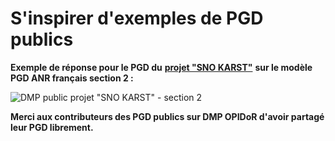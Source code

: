 # S'inspirer d'exemples de PGD publics

**Exemple de réponse pour le PGD du** [**projet "SNO KARST"**](https://dmp.opidor.fr/plans/9351/export.pdf) **sur le modèle PGD ANR français section 2 :**

![DMP public projet "SNO KARST" - section 2](<../../.gitbook/assets/Capture d’écran 2022-04-20 à 17.22.19.png>)

**Merci aux contributeurs des PGD publics sur DMP OPIDoR d'avoir partagé leur PGD librement.**
